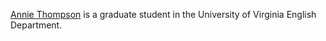 [Annie Thompson](http://english.as.virginia.edu/all-people) is a graduate student in the University of Virginia English Department.